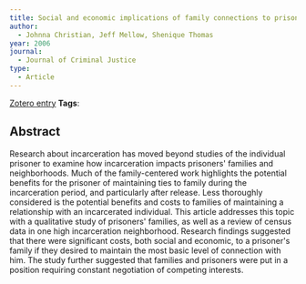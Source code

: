 ```yaml
---
title: Social and economic implications of family connections to prisoners
author:
  - Johnna Christian, Jeff Mellow, Shenique Thomas
year: 2006
journal:
  - Journal of Criminal Justice
type:
  - Article
---
```

[Zotero entry](zotero://select/items/@christianSocialEconomicImplications2006)
**Tags**:
## Abstract

Research about incarceration has moved beyond studies of the individual prisoner to examine how incarceration impacts prisoners' families and neighborhoods. Much of the family-centered work highlights the potential benefits for the prisoner of maintaining ties to family during the incarceration period, and particularly after release. Less thoroughly considered is the potential benefits and costs to families of maintaining a relationship with an incarcerated individual. This article addresses this topic with a qualitative study of prisoners' families, as well as a review of census data in one high incarceration neighborhood. Research findings suggested that there were significant costs, both social and economic, to a prisoner's family if they desired to maintain the most basic level of connection with him. The study further suggested that families and prisoners were put in a position requiring constant negotiation of competing interests.
